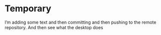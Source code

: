 # Temporary
I’m adding some text and then committing and then pushing to the remote repository. And then see what the desktop does
